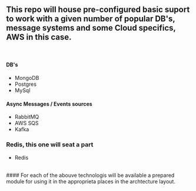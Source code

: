 ## This repo will house pre-configured basic suport to work with a given number of popular DB's, message systems and some Cloud specifics, AWS in this case.

<br>

#### DB's
- MongoDB
- Postgres
- MySql

#### Async Messages / Events sources
- RabbitMQ
- AWS SQS
- Kafka

### Redis, this one will seat a part
- Redis

<br>
#### For each of the abouve technologis will be available a prepared module for using it in the approprieta places in the archtecture layout.
